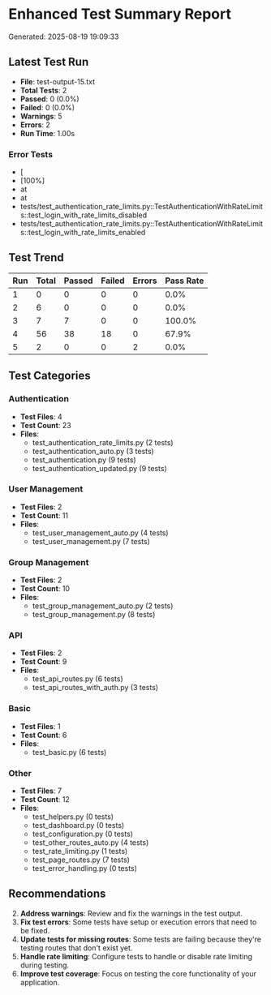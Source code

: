 # Enhanced Test Summary Report
Generated: 2025-08-19 19:09:33

## Latest Test Run
- **File**: test-output-15.txt
- **Total Tests**: 2
- **Passed**: 0 (0.0%)
- **Failed**: 0 (0.0%)
- **Warnings**: 5
- **Errors**: 2
- **Run Time**: 1.00s

### Error Tests
- [
- [100%]
- at
- at
- tests/test_authentication_rate_limits.py::TestAuthenticationWithRateLimits::test_login_with_rate_limits_disabled
- tests/test_authentication_rate_limits.py::TestAuthenticationWithRateLimits::test_login_with_rate_limits_enabled

## Test Trend
| Run | Total | Passed | Failed | Errors | Pass Rate |
|-----|-------|--------|--------|--------|-----------|
| 1 | 0 | 0 | 0 | 0 | 0.0% |
| 2 | 6 | 0 | 0 | 0 | 0.0% |
| 3 | 7 | 7 | 0 | 0 | 100.0% |
| 4 | 56 | 38 | 18 | 0 | 67.9% |
| 5 | 2 | 0 | 0 | 2 | 0.0% |

## Test Categories
### Authentication
- **Test Files**: 4
- **Test Count**: 23
- **Files**:
  - test_authentication_rate_limits.py (2 tests)
  - test_authentication_auto.py (3 tests)
  - test_authentication.py (9 tests)
  - test_authentication_updated.py (9 tests)

### User Management
- **Test Files**: 2
- **Test Count**: 11
- **Files**:
  - test_user_management_auto.py (4 tests)
  - test_user_management.py (7 tests)

### Group Management
- **Test Files**: 2
- **Test Count**: 10
- **Files**:
  - test_group_management_auto.py (2 tests)
  - test_group_management.py (8 tests)

### API
- **Test Files**: 2
- **Test Count**: 9
- **Files**:
  - test_api_routes.py (6 tests)
  - test_api_routes_with_auth.py (3 tests)

### Basic
- **Test Files**: 1
- **Test Count**: 6
- **Files**:
  - test_basic.py (6 tests)

### Other
- **Test Files**: 7
- **Test Count**: 12
- **Files**:
  - test_helpers.py (0 tests)
  - test_dashboard.py (0 tests)
  - test_configuration.py (0 tests)
  - test_other_routes_auto.py (4 tests)
  - test_rate_limiting.py (1 tests)
  - test_page_routes.py (7 tests)
  - test_error_handling.py (0 tests)

## Recommendations

2. **Address warnings**: Review and fix the warnings in the test output.
3. **Fix test errors**: Some tests have setup or execution errors that need to be fixed.
5. **Update tests for missing routes**: Some tests are failing because they're testing routes that don't exist yet.
6. **Handle rate limiting**: Configure tests to handle or disable rate limiting during testing.
7. **Improve test coverage**: Focus on testing the core functionality of your application.